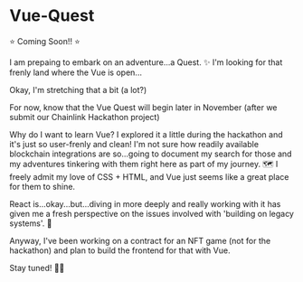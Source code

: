 # Vue-Quest

⭐️ Coming Soon!! ⭐️ 

I am prepaing to embark on an adventure...a Quest. ✨  I'm looking for that frenly land where the Vue is open...

Okay, I'm stretching that a bit (a lot?) 

For now, know that the Vue Quest will begin later in November (after we submit our Chainlink Hackathon project)

Why do I want to learn Vue?  I explored it a little during the hackathon and it's just so user-frenly and clean!  I'm not sure how readily available blockchain integrations are so...going to document my search for those and my adventures tinkering with them right here as part of my journey. 🗺  I freely admit my love of CSS + HTML, and Vue just seems like a great place for them to shine.

React is...okay...but...diving in more deeply and really working with it has given me a fresh perspective on the issues involved with 'building on legacy systems'. 🍝 

Anyway, I've been working on a contract for an NFT game (not for the hackathon) and plan to build the frontend for that with Vue.

Stay tuned! 🙏🏻

